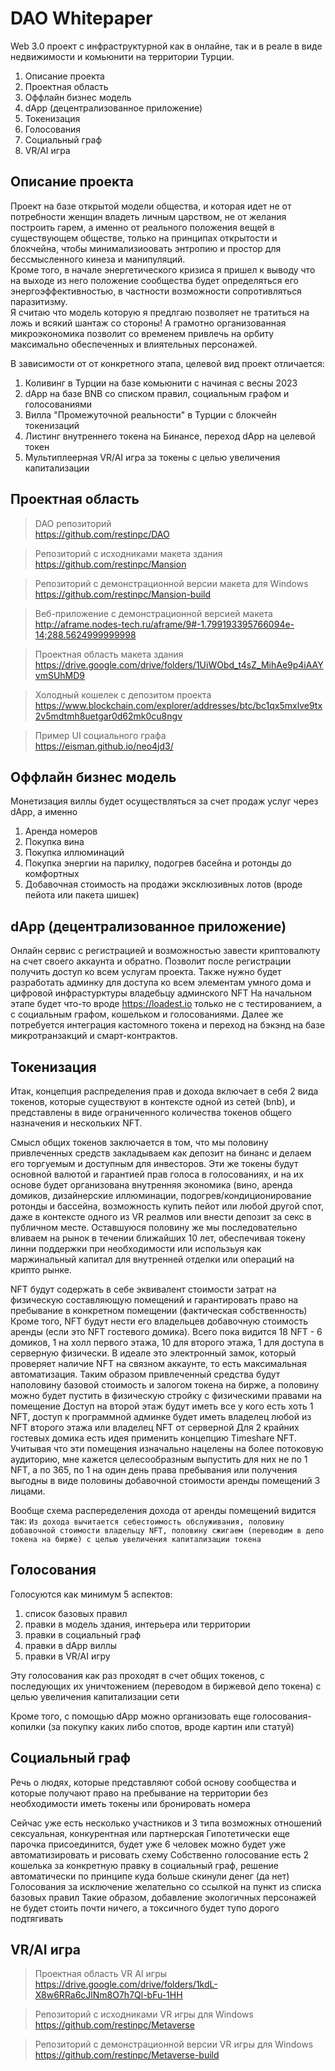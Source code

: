 # DAO Whitepaper

Web 3.0 проект с инфраструктурной как в онлайне, так и в реале в виде недвижимости и комьюнити на территории Турции.

1. Описание проекта
2. Проектная область
3. Оффлайн бизнес модель
4. dApp (децентрализованное приложение)
5. Токенизация
6. Голосования
7. Социальный граф
8. VR/AI игра

## Описание проекта

Проект на базе открытой модели общества, и которая идет не от потребности женщин владеть личным царством, не от желания построить гарем, а именно от реального положения вещей в существующем обществе, только на принципах открытости и блокчейна, чтобы минимализиоовать энтропию и простор для бессмысленного кинеза и манипуляций.  
Кроме того, в начале энергетического кризиса я пришел к выводу что на выходе из него положение сообщества будет определяться его энергоэффективностью, в частности возможности сопротивляться паразитизму.  
Я считаю что модель которую я предлгаю позволяет не тратиться на ложь и всякий шантаж со стороны! 
А грамотно организованная микроэкономика позволит со временем привлечь на орбиту максимально обеспеченных и влиятельных персонажей.  

В зависимости от от конкретного этапа, целевой вид проект отличается:   

1. Коливинг в Турции на базе комьюнити с начиная с весны 2023
2. dApp на базе BNB cо списком правил, социальным графом и голосованиями
3. Вилла "Промежуточной реальности" в Турции с блокчейн токенизаций
4. Листинг внутреннего токена на Бинансе, переход dApp на целевой токен
5. Мультиплеерная VR/AI игра за токены с целью увеличения капитализации


## Проектная область

> DAO репозиторий  
https://github.com/restinpc/DAO

> Репозиторий с исходниками макета здания  
https://github.com/restinpc/Mansion  

> Репозиторий с демонстрационной версии макета для Windows  
https://github.com/restinpc/Mansion-build  

> Веб-приложение с демонстрационной версией макета  
http://aframe.nodes-tech.ru/aframe/9#-1.799193395766094e-14;288.5624999999998  

> Проектная область макета здания  
https://drive.google.com/drive/folders/1UiWObd_t4sZ_MihAe9p4iAAYvmSUhMD9

> Холодный кошелек с депозитом проекта  
https://www.blockchain.com/explorer/addresses/btc/bc1qx5mxlve9tx2v5mdtmh8uetgar0d62mk0cu8ngv  

> Пример UI социального графа  
https://eisman.github.io/neo4jd3/
  
  
## Оффлайн бизнес модель

Монетизация виллы будет осуществляться за счет продаж услуг через dApp, а именно

1. Аренда номеров
2. Покупка вина
3. Покупка иллюминаций
4. Покупка энергии на парилку, подогрев басейна и ротонды до комфортных
5. Добавочная стоимость на продажи эксклюзивных лотов (вроде пейота или пакета шишек)


## dApp (децентрализованное приложение)

Онлайн сервис с регистрацией и возможностью завести криптовалюту на счет своего аккаунта и обратно.
Позволит после регистрации получить доступ ко всем услугам проекта.
Также нужно будет разработать админку для доступа ко всем элементам умного дома и цифровой инфрастурктуры владебьцу админского NFT 
На начальном этапе будет что-то вроде https://loadest.io только не с тестированием, а с социальным графом, кошельком и голосованиями.
Далее же потребуется интеграция кастомного токена и переход на бэкэнд на базе микротранзакций и смарт-контрактов.
  
## Токенизация

Итак, концепция распределения прав и дохода включает в себя 2 вида токенов, которые существуют в контексте одной из сетей (bnb), и представлены в виде ограниченного количества токенов общего назначения и нескольких NFT.

Смысл общих токенов заключается в том, что мы половину привлеченных средств закладываем как депозит на бинанс и делаем его торгуемым и доступным для инвесторов. Эти же токены будут основной валютой и гарантией прав голоса в голосованиях, и на их основе будет организована внутренняя экономика (вино, аренда домиков, дизайнерские иллюминации, подогрев/кондиционирование ротонды и бассейна, возможность купить пейот или любой другой спот, даже в контексте одного из VR реалмов или внести депозит за секс в публичном месте.
Оставшуюся половину же мы последовательно вливаем на рынок в течении ближайших 10 лет, обеспечивая токену линни поддержки при необходимости или использьуя как маржинальный капитал для внутренней отделки или операций на крипто рынке.

NFT будут содержать в себе эквивалент стоимости затрат на физическую составляющую помещений и гарантировать право на пребывание в конкретном помещении (фактическая собственность)
Кроме того, NFT будут нести его владельцев добавочную стоимость аренды (если это NFT гостевого домика).
Всего пока видится 18 NFT - 6 домиков, 1 на холл первого этажа, 10 для второго этажа, 1 для доступа в серверную физически.
В идеале это электронный замок, который проверяет наличие NFT на связном аккаунте, то есть максимальная автоматизация.
Таким образом привлеченный средства будут наполовину базовой стоимость и залогом токена на бирже, а половину можно будет пустить в физическую стройку с физическими правами на помещение
Доступ на второй этаж будут иметь все у кого есть хоть 1 NFT, доступ к программной админке будет иметь владелец любой из NFT второго этажа или владелец NFT от серверной
Для 2 крайних гостевых домика есть идея применить концепцию Timeshare NFT. Учитывая что эти помещения изначально нацелены на более потоковую аудиторию, мне кажется целесообразным выпустить для них не по 1 NFT, а по 365, по 1 на один день права пребывания или получения выгодны в виде половины добавочной стоимости аренды помещений 3 лицами.

Вообще схема распеределения дохода от аренды помещений видится так:
`Из дохода вычитается себестоимость обслуживания, половину добавочной стоимости владельцу NFT, половину сжигаем (переводим в депо токена на бирже) с целью увеличения капитализации токена`


## Голосования

Голосуются как минимум 5 аспектов:  

1. список базовых правил  
2. правки в модель здания, интерьера или территории  
3. правки в социальный граф  
4. правки в dApp виллы  
5. правки в VR/AI игру  

Эту голосования как раз проходят в счет общих токенов, с последующих их уничтожением (переводом в биржевой депо токена) с целью увеличения капитализации сети

Кроме того, с помощью dApp можно организовать еще голосования-копилки (за покупку каких либо спотов, вроде картин или статуй)

## Cоциальный граф

Речь о людях, которые представляют собой основу сообщества и которые получают право на пребывание на территории без необходимости иметь токены или бронировать номера

Сейчас уже есть несколько участников и 3 типа возможных отношений сексуальная, конкурентная или партнерская
Гипотетически еще парочка присоединится, будет уже 6 человек можно будет уже автоматизировать и рисовать схему
Собственно голосование есть 2 кошелька за конкретную правку в социальный граф, решение автоматически по принципе куда больше скинули денег (да нет)
Голосования за исключение желательно со ссылкой на пункт из списка базовых правил
Такие образом, добавление экологичных персонажей не будет стоить почти ничего, а токсичного будет тупо дорого подтягивать


## VR/AI игра

> Проектная область VR AI игры  
https://drive.google.com/drive/folders/1kdL-X8w6RRa6cJlNm8O7h7Ql-bFu-1HH  

> Репозиторий с исходниками VR игры для Windows  
https://github.com/restinpc/Metaverse

> Репозиторий с демонстрационной версии VR игры для Windows  
https://github.com/restinpc/Metaverse-build  